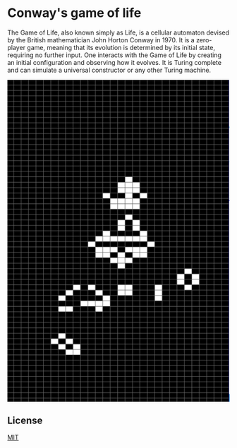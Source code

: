 # Conway's game of life

The Game of Life, also known simply as Life, is a cellular automaton devised by the British mathematician John Horton Conway in 1970. It is a zero-player game, meaning that its evolution is determined by its initial state, requiring no further input. One interacts with the Game of Life by creating an initial configuration and observing how it evolves. It is Turing complete and can simulate a universal constructor or any other Turing machine. 

<p align="center">
<img align="center" width="512" src="https://raw.githubusercontent.com/quitegreensky/ConwayGame/master/images/demo.png"/>
</p>

## License
[MIT](https://choosealicense.com/licenses/mit/)